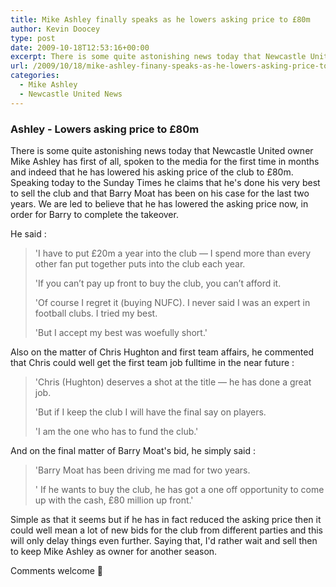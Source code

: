 ```yaml
---
title: Mike Ashley finally speaks as he lowers asking price to £80m
author: Kevin Doocey
type: post
date: 2009-10-18T12:53:16+00:00
excerpt: There is some quite astonishing news today that Newcastle United owner Mike Ashley has..
url: /2009/10/18/mike-ashley-finany-speaks-as-he-lowers-asking-price-to-80m/
categories:
  - Mike Ashley
  - Newcastle United News
---
```


### Ashley - Lowers asking price to £80m

There is some quite astonishing news today that Newcastle United owner Mike Ashley has first of all, spoken to the media for the first time in months and indeed that he has lowered his asking price of the club to £80m. Speaking today to the Sunday Times he claims that he's done his very best to sell the club and that Barry Moat has been on his case for the last two years. We are led to  believe that he has lowered the asking price now, in order for Barry to complete the takeover.

He said :

> 'I have to put £20m a year into the club — I spend more than every other fan put together puts into the club each year.
>
> 'If you can’t pay up front to buy the club, you can’t afford it.
>
> 'Of course I regret it (buying NUFC). I never said I was an expert in football clubs. I tried my best.
>
> 'But I accept my best was woefully short.'

Also on the matter of Chris Hughton and first team affairs, he commented that Chris could well get the first team job fulltime in the near future :

> 'Chris (Hughton) deserves a shot at the title — he has done a great job.
>
> 'But if I keep the club I will have the final say on players.
>
> 'I am the one who has to fund the club.'

And on the final matter of Barry Moat's bid, he simply said :

> 'Barry Moat has been driving me mad for two years.
>
> ' If he wants to buy the club, he has got a one off opportunity to come up with the cash, £80 million up front.'

Simple as that it seems but if he has in fact reduced the asking price then it could well mean a lot of new bids for the club from different parties and this will only delay things even further. Saying that, I'd rather wait and sell then to keep Mike Ashley as owner for another season.

Comments welcome 🙂
